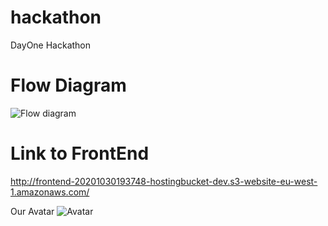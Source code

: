 # hackathon
DayOne Hackathon

# Flow Diagram
![Flow diagram](https://raw.githubusercontent.com/onnobos/hackathon/main/FlowDiagram.png)


# Link to FrontEnd
http://frontend-20201030193748-hostingbucket-dev.s3-website-eu-west-1.amazonaws.com/

Our Avatar
![Avatar](https://raw.githubusercontent.com/onnobos/hackathon/main/load_screen.png)
